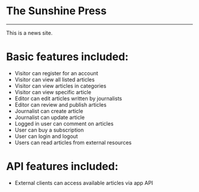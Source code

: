 # The Sunshine Press
---
This is a news site.

# Basic features included:
* Visitor can register for an account
* Visitor can view all listed articles
* Visitor can view articles in categories
* Visitor can view specific article
* Editor can edit articles written by journalists
* Editor can review and publish articles
* Journalist can create article
* Journalist can update article
* Logged in user can comment on articles
* User can buy a subscription
* User can login and logout
* Users can read articles from external resources

# API features included:
* External clients can access available articles via app API